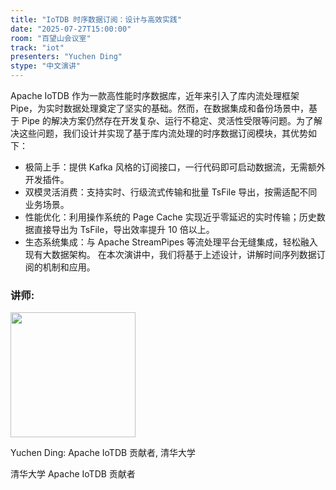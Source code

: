```yaml
---
title: "IoTDB 时序数据订阅：设计与高效实践"
date: "2025-07-27T15:00:00"
room: "百望山会议室"
track: "iot"
presenters: "Yuchen Ding"
stype: "中文演讲"
---
```


Apache IoTDB 作为一款高性能时序数据库，近年来引入了库内流处理框架 Pipe，为实时数据处理奠定了坚实的基础。然而，在数据集成和备份场景中，基于 Pipe 的解决方案仍然存在开发复杂、运行不稳定、灵活性受限等问题。为了解决这些问题，我们设计并实现了基于库内流处理的时序数据订阅模块，其优势如下：
- 极简上手：提供 Kafka 风格的订阅接口，一行代码即可启动数据流，无需额外开发插件。
- 双模灵活消费：支持实时、行级流式传输和批量 TsFile 导出，按需适配不同业务场景。
- 性能优化：利用操作系统的 Page Cache 实现近乎零延迟的实时传输；历史数据直接导出为 TsFile，导出效率提升 10 倍以上。
- 生态系统集成：与 Apache StreamPipes 等流处理平台无缝集成，轻松融入现有大数据架构。
在本次演讲中，我们将基于上述设计，讲解时间序列数据订阅的机制和应用。

### 讲师:

<img src="https://sessionize.com/image/a3cb-400o400o1-MqFXnRWijPKx2FgQw8EtDd.jpg" width="200" /><br/>

Yuchen Ding: Apache IoTDB 贡献者, 清华大学

清华大学 Apache IoTDB 贡献者